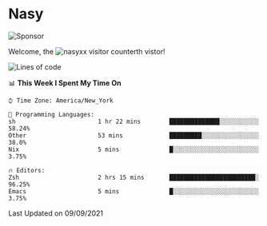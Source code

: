 # Nasy

<!--
<p align="center">
<img height="200" src="https://github-readme-stats.vercel.app/api?username=nasyxx&count_private=true&show_icons=true&theme=dracula&include_all_commits=true"/>
<img height="200" src="https://github-readme-stats.vercel.app/api/top-langs/?username=nasyxx&theme=dracula&hide=html,jupyter+notebook&count_private=true&show_icons=true"/>
</p>

  
----------------
-->

![Sponsor](https://img.shields.io/static/v1.svg?label=Sponsor&message=%E2%9D%A4&logo=GitHub&style=flat&color=pink)
 
Welcome, the ![nasyxx visitor counter](https://count.getloli.com/get/@nasyxx?theme=rule34)th vistor!
 
<!--START_SECTION:waka-->
![Lines of code](https://img.shields.io/badge/From%20Hello%20World%20I%27ve%20Written-5.4%20million%20lines%20of%20code-blue)

📊 **This Week I Spent My Time On** 

```text
⌚︎ Time Zone: America/New_York

💬 Programming Languages: 
sh                       1 hr 22 mins        ██████████████░░░░░░░░░░░   58.24% 
Other                    53 mins             █████████░░░░░░░░░░░░░░░░   38.0% 
Nix                      5 mins              █░░░░░░░░░░░░░░░░░░░░░░░░   3.75%

🔥 Editors: 
Zsh                      2 hrs 15 mins       ████████████████████████░   96.25% 
Emacs                    5 mins              █░░░░░░░░░░░░░░░░░░░░░░░░   3.75%

```


 Last Updated on 09/09/2021
<!--END_SECTION:waka-->

<!-- ![visitors](https://visitor-badge.laobi.icu/badge?page_id=nasyxx.nasyxx) -->
